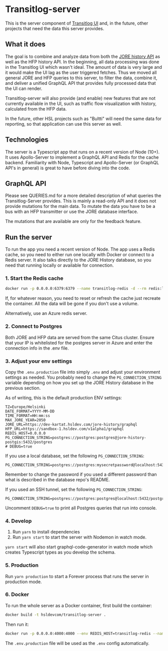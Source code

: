 # Transitlog-server

This is the server component of [Transitlog UI](https://github.com/HSLdevcom/transitlog-ui) and, in the future, other projects that need the data this server provides.

## What it does

The goal is to combine and analyze data from both the [JORE history API](https://github.com/HSLdevcom/jore-history-graphql) as well as the HFP history API. In the beginning, all data processing was done in the Transitlog UI which wasn't ideal. The amount of data is very large and it would make the UI lag as the user triggered fetches. Thus we moved all general JORE and HFP queries to this server, to filter the data, combine it, and deliver a unified GraphQL API that provides fully processed data that the UI can render.

Transitlog-server will also provide (and enable) new features that are not currently available in the UI, such as traffic flow visualization with history, calculated from the HFP data.

In the future, other HSL projects such as "Bultti" will need the same data for reporting, so that application can use this server as well.

## Technologies

The server is a Typescript app that runs on a recent version of Node (10+). It uses Apollo-Server to implement a GraphQL API and Redis for the cache backend. Familiarity with Node, Typescript and Apollo-Server (or GraphQL API's in general) is great to have before diving into the code.

## GraphQL API

Please see QUERIES.md for a more detailed description of what queries the Transitlog-Server provides. This is mainly a read-only API and it does not provide mutations for the main data. To mutate the data you have to be a bus with an HFP transmitter or use the JORE database interface.

The mutations that are available are only for the feedback feature.

## Run the server

To run the app you need a recent version of Node. The app uses a Redis cache, so you need to either run one locally with Docker or connect to a Redis server. It also talks directly to the JORE History database, so you need that running locally or available for connection.

### 1. Start the Redis cache

```bash
docker run -p 0.0.0.0:6379:6379 --name transitlog-redis -d --rm redis:latest
```

If, for whatever reason, you need to reset or refresh the cache just recreate the container. All the data will be gone if you don't use a volume.

Alternatively, use an Azure redis server.

### 2. Connect to Postgres

Both JORE and HFP data are served from the same Citus cluster. Ensure that your IP is whitelisted for the postgres server in Azure and enter the connection info in the .env file.

### 3. Adjust your env settings

Copy the `.env.production` file into simply `.env` and adjust your environment settings as needed. You probably need to change the `PG_CONNECTION_STRING` variable depending on how you set up the JORE History database in the previous section.

As of writing, this is the default production ENV settings:

```dotenv
TZ=Europe/Helsinki
DATE_FORMAT=YYYY-MM-DD
TIME_FORMAT=HH:mm:ss
MAX_JORE_YEAR=2050
JORE_URL=https://dev-kartat.hsldev.com/jore-history/graphql
HFP_URL=https://sandbox-1.hsldev.com/v1alpha1/graphql
REDIS_HOST=0.0.0.0
PG_CONNECTION_STRING=postgres://postgres:postgres@jore-history-postgis:5432/postgres
# DEBUG=true
```

If you use a local database, set the following `PG_CONNECTION_STRING`:

```dotenv
PG_CONNECTION_STRING=postgres://postgres:mysecretpassword@localhost:5432/postgres
```

Remember to change the password if you used a different password than what is described in the database repo's README.

If you used an SSH tunnel, set the following `PG_CONNECTION_STRING`:

```dotenv
PG_CONNECTION_STRING=postgres://postgres:postgres@localhost:5432/postgres
```

Uncomment `DEBUG=true` to print all Postgres queries that run into console.

### 4. Develop

1. Run `yarn` to install dependencies
2. Run `yarn start` to start the server with Nodemon in watch mode.

`yarn start` will also start graphql-code-generator in watch mode which creates Typescript types as you develop the schema.

### 5. Production

Run `yarn production` to start a Forever process that runs the server in production mode.

### 6. Docker

To run the whole server as a Docker container, first build the container:

```bash
docker build -t hsldevcom/transitlog-server .
```

Then run it:

```bash
docker run -p 0.0.0.0:4000:4000 --env REDIS_HOST=transitlog-redis --name transitlog-server hsldevcom/transitlog-server 
```

The `.env.production` file will be used as the `.env` config automatically.
